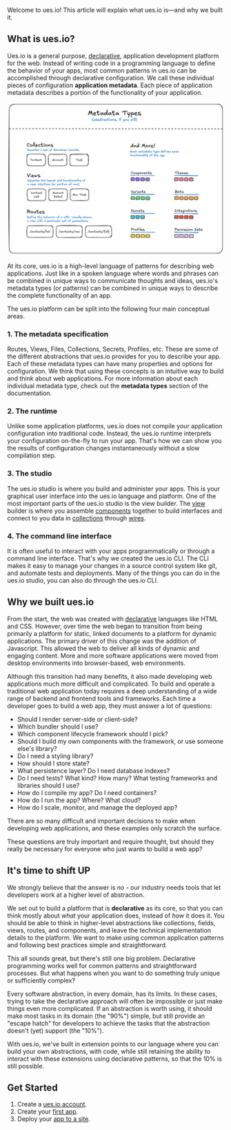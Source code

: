 Welcome to ues.io! This article will explain what ues.io is—and why we built it.

## What is ues.io?

Ues.io is a general purpose, [declarative](declarative-app-development), application development platform for the web. Instead of writing code in a programming language to define the behavior of your apps, most common patterns in ues.io can be accomplished through declarative configuration. We call these individual pieces of configuration **application metadata**. Each piece of application metadata describes a portion of the functionality of your application.

![Metadata types](./metadatatypes.png "Metadata types are the building blocks of your app.")

At its core, ues.io is a high-level language of patterns for describing web applications. Just like in a spoken language where words and phrases can be combined in unique ways to communicate thoughts and ideas, ues.io's metadata types (or patterns) can be combined in unique ways to describe the complete functionality of an app.

The ues.io platform can be split into the following four main conceptual areas.

### 1. The metadata specification

Routes, Views, Files, Collections, Secrets, Profiles, etc. These are some of the different abstractions that ues.io provides for you to describe your app. Each of these metadata types can have many properties and options for configuration. We think that using these concepts is an intuitive way to build and think about web applications. For more information about each individual metadata type, check out the **metadata types** section of the documentation.

### 2. The runtime

Unlike some application platforms, ues.io does not compile your application configuration into traditional code. Instead, the ues.io runtime interprets your configuration on-the-fly to run your app. That's how we can show you the results of configuration changes instantaneously without a slow compilation step.

### 3. The studio

The ues.io studio is where you build and administer your apps. This is your graphical user interface into the ues.io language and platform. One of the most important parts of the ues.io studio is the view builder. The [view](views) builder is where you assemble [components](components) together to build interfaces and connect to you data in [collections](collections) through [wires](wires).

### 4. The command line interface

It is often useful to interact with your apps programmatically or through a command line interface. That's why we created the ues.io CLI. The CLI makes it easy to manage your changes in a source control system like git, and automate tests and deployments. Many of the things you can do in the ues.io studio, you can also do through the ues.io CLI.

## Why we built ues.io

From the start, the web was created with [declarative](declarative-app-development) languages like HTML and CSS. However, over time the web began to transition from being primarily a platform for static, linked documents to a platform for dynamic applications. The primary driver of this change was the addition of Javascript. This allowed the web to deliver all kinds of dynamic and engaging content. More and more software applications were moved from desktop environments into browser-based, web environments.

Although this transition had many benefits, it also made developing web applications much more difficult and complicated. To build and operate a traditional web application today requires a deep understanding of a wide range of backend and frontend tools and frameworks. Each time a developer goes to build a web app, they must answer a lot of questions:

-   Should I render server-side or client-side?
-   Which bundler should I use?
-   Which component lifecycle framework should I pick?
-   Should I build my own components with the framework, or use someone else's library?
-   Do I need a styling library?
-   How should I store state?
-   What persistence layer? Do I need database indexes?
-   Do I need tests? What kind? How many? What testing frameworks and libraries should I use?
-   How do I compile my app? Do I need containers?
-   How do I run the app? Where? What cloud?
-   How do I scale, monitor, and manage the deployed app?

There are so many difficult and important decisions to make when developing web applications, and these examples only scratch the surface.

These questions are truly important and require thought, but should they really be necessary for everyone who just wants to build a web app?

## It's time to shift UP

We strongly believe that the answer is _no_ - our industry needs tools that let developers work at a higher level of abstraction.

We set out to build a platform that is **declarative** as its core, so that you can think mostly about _what_ your application does, instead of _how_ it does it. You should be able to think in higher-level abstractions like collections, fields, views, routes, and components, and leave the technical implementation details to the platform. We want to make using common application patterns and following best practices simple and straightforward.

This all sounds great, but there's still one big problem. Declarative programming works well for common patterns and straightforward processes. But what happens when you want to do something truly unique or sufficiently complex?

Every software abstraction, in every domain, has its limits. In these cases, trying to take the declarative approach will often be impossible or just make things even more complicated. If an abstraction is worth using, it should make most tasks in its domain (the "90%") simple, but still provide an "escape hatch" for developers to achieve the tasks that the abstraction doesn't (yet) support (the "10%").

With ues.io, we've built in extension points to our language where you can build your own abstractions, with code, while still retaining the ability to interact with these extensions using declarative patterns, so that the 10% is still possible.

## Get Started

1. Create a [ues.io account](create-account).
2. Create your [first app](first-app).
3. Deploy your [app to a site](deploy-to-site).
